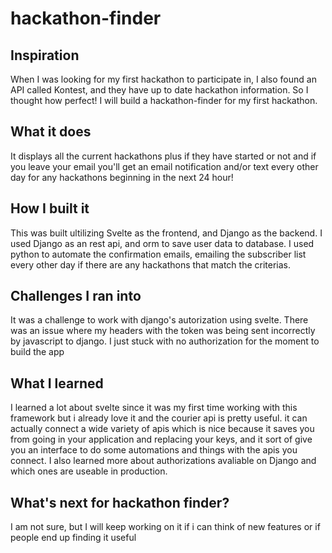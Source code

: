# hackathon-finder

## Inspiration
When I was looking for my first hackathon to participate in, I also found an API called Kontest, and they have up to date hackathon information. 
So I thought how perfect! I will build a hackathon-finder for my first hackathon.
## What it does
 It displays all the current hackathons plus if they have started or not and if you leave your email you'll get an email notification and/or text every other day for any hackathons beginning in the next 24 hour!
## How I built it
This was built ultilizing Svelte as the frontend, and Django as the backend. I used Django as an rest api, and orm to save user data to database.
I used python to automate the confirmation emails, emailing the subscriber list every other day if there are any hackathons that match the criterias.
## Challenges I ran into
It was a challenge to work with django's autorization using svelte. There was an issue where my headers with the token was being sent incorrectly by javascript to django. I just stuck with no authorization for the moment to build the app
## What I learned
I learned a lot about svelte since it was my first time working with this framework but i already love it and the courier api is pretty useful.
it can actually connect a wide variety of apis which is nice because it saves you from going in your application and replacing your keys, and it sort of give you an interface to do some automations and things with the apis you connect. I also learned more about authorizations avaliable on Django and which ones are useable in production.
## What's next for hackathon finder?
I am not sure, but I will keep working on it if i can think of new features or if people end up finding it useful
